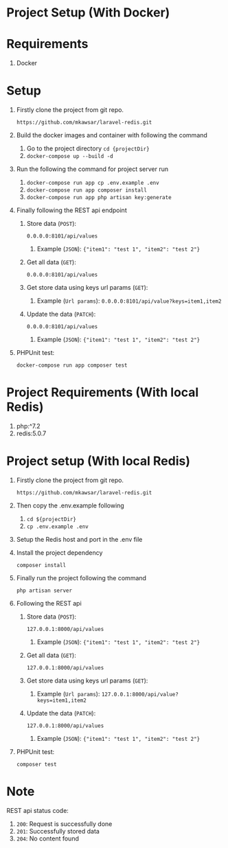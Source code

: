 # Project Setup (With Docker)

# Requirements
1. Docker

# Setup
1. Firstly clone the project from git repo.
    
    `https://github.com/mkawsar/laravel-redis.git`
2. Build the docker images and container with following the command
    1. Go to the project directory `cd {projectDir}`
    2. `docker-compose up --build -d`
3. Run the following the command for project server run
    1. `docker-compose run app cp .env.example .env`
    2. `docker-compose run app composer install`
    3. `docker-compose run app php artisan key:generate`
4. Finally following the REST api endpoint
    1. Store data (`POST`): 
        
        `0.0.0.0:8101/api/values`
    
        1. Example (`JSON`): `{"item1": "test 1", "item2": "test 2"}`
    2. Get all data (`GET`): 
        
        `0.0.0.0:8101/api/values`
    3. Get store data using keys url params (`GET`): 
    
        1. Example (`Url params`): `0.0.0.0:8101/api/value?keys=item1,item2`
    4. Update the data (`PATCH`): 
        
        `0.0.0.0:8101/api/values`
        1. Example (`JSON`): `{"item1": "test 1", "item2": "test 2"}`
5. PHPUnit test:

    `docker-compose run app composer test`
    

# Project Requirements (With local Redis)

1. php:^7.2
2. redis:5.0.7

# Project setup (With local Redis)

1. Firstly clone the project from git repo.
    
    `https://github.com/mkawsar/laravel-redis.git`

2. Then copy the .env.example following
    1. `cd ${projectDir}`
    2. `cp .env.example .env`
3. Setup the Redis host and port in the .env file
4. Install the project dependency
    
    `composer install`
5. Finally run the project following the command

    `php artisan server`
6. Following the REST api
    1. Store data (`POST`): 
            
         `127.0.0.1:8000/api/values`
        
          1. Example (`JSON`): `{"item1": "test 1", "item2": "test 2"}`
    2. Get all data (`GET`): 
            
        `127.0.0.1:8000/api/values`
    3. Get store data using keys url params (`GET`): 
        
        1. Example (`Url params`): `127.0.0.1:8000/api/value?keys=item1,item2`
    4. Update the data (`PATCH`): 
            
        `127.0.0.1:8000/api/values`
        1. Example (`JSON`): `{"item1": "test 1", "item2": "test 2"}`
7. PHPUnit test:

    `composer test`
    
# Note

REST api status code:
1. `200`: Request is successfully done
2. `201`: Successfully stored data
3. `204`: No content found
